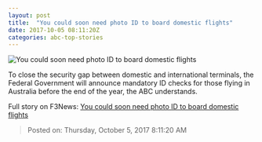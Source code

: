 ```yaml
---
layout: post
title:  "You could soon need photo ID to board domestic flights"
date: 2017-10-05 08:11:20Z
categories: abc-top-stories
---
```


![You could soon need photo ID to board domestic flights](http://www.abc.net.au/news/image/8670240-1x1-700x700.jpg)

To close the security gap between domestic and international terminals, the Federal Government will announce mandatory ID checks for those flying in Australia before the end of the year, the ABC understands.


Full story on F3News: [You could soon need photo ID to board domestic flights](http://www.f3nws.com/n/juJntC)

> Posted on: Thursday, October 5, 2017 8:11:20 AM
